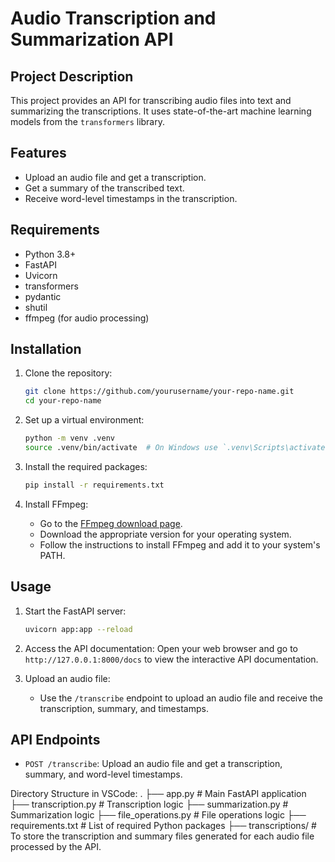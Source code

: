 # Audio Transcription and Summarization API

## Project Description

This project provides an API for transcribing audio files into text and summarizing the transcriptions. It uses state-of-the-art machine learning models from the `transformers` library.

## Features

- Upload an audio file and get a transcription.
- Get a summary of the transcribed text.
- Receive word-level timestamps in the transcription.

## Requirements

- Python 3.8+
- FastAPI
- Uvicorn
- transformers
- pydantic
- shutil
- ffmpeg (for audio processing)

## Installation

1. Clone the repository:
    ```bash
    git clone https://github.com/yourusername/your-repo-name.git
    cd your-repo-name
    ```

2. Set up a virtual environment:
    ```bash
    python -m venv .venv
    source .venv/bin/activate  # On Windows use `.venv\Scripts\activate`
    ```

3. Install the required packages:
    ```bash
    pip install -r requirements.txt
    ```

4. Install FFmpeg:
    - Go to the [FFmpeg download page](https://ffmpeg.org/download.html).
    - Download the appropriate version for your operating system.
    - Follow the instructions to install FFmpeg and add it to your system's PATH.

## Usage

1. Start the FastAPI server:
    ```bash
    uvicorn app:app --reload
    ```

2. Access the API documentation:
    Open your web browser and go to `http://127.0.0.1:8000/docs` to view the interactive API documentation.

3. Upload an audio file:
    - Use the `/transcribe` endpoint to upload an audio file and receive the transcription, summary, and timestamps.

## API Endpoints

- `POST /transcribe`: Upload an audio file and get a transcription, summary, and word-level timestamps.

Directory Structure in VSCode:
.
├── app.py                   # Main FastAPI application
├── transcription.py         # Transcription logic
├── summarization.py         # Summarization logic
├── file_operations.py       # File operations logic
├── requirements.txt         # List of required Python packages
├── transcriptions/          # To store the transcription and summary files generated for each audio file processed by the API.
